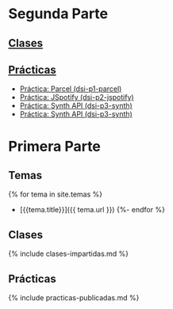 # Segunda Parte 

## [Clases](https://github.com/ULL-ESIT-DSI-1920/dsi1920/tree/master/apuntes)

## [Prácticas](https://github.com/ULL-ESIT-DSI-1920/dsi1920/tree/master/apuntes)

* [Práctica: Parcel (dsi-p1-parcel)](https://github.com/ULL-ESIT-DSI-1920/dsi1920/blob/master/apuntes/lesson3.md#user-content-pr%C3%A1ctica)
* [Práctica: JSpotify (dsi-p2-jspotify)](https://github.com/ULL-ESIT-DSI-1920/dsi1920/blob/master/apuntes/lesson3.md#user-content-pr%C3%A1ctica)
* [Práctica: Synth API (dsi-p3-synth)](https://github.com/ULL-ESIT-DSI-1920/dsi1920/blob/master/apuntes/lesson3.md#user-content-pr%C3%A1ctica)
* [Práctica: Synth API (dsi-p3-synth)](https://github.com/ULL-ESIT-DSI-1920/dsi1920/blob/master/apuntes/lesson3.md#user-content-pr%C3%A1ctica)

# Primera Parte

## Temas

{% for tema in site.temas %}
* [{{tema.title}}]({{ tema.url }})
{%- endfor %}

## Clases 

{% include clases-impartidas.md %}

## Prácticas

{% include practicas-publicadas.md  %}

<!--

## [Tema 0: Presentación](tema0-presentacion/)

## [Tema 1: Introducción a los Entornos de Trabajo, Herramientas, Pruebas, Integración, Calidad, Diseño y Patrones](tema1-introduccion/README.md)

### [Práctica de Manejo del iaas.ull.es (p1-t1-iaas)](tema1-introduccion/practicas/p1-t1-iaas/README.md)

### [Práctica Wrangling the File System (p2-t1-c3-file-system)](tema1-introduccion/practicas/p2-t1-c3-file-system/README.md)

### [Práctica HTTP (p3-t1-c3-http)](tema1-introduccion/practicas/p3-t1-c3-http/README.md)

## [Tema 2: Entornos de Trabajo y Patrones para la Computación Asíncrona y Distribuida](tema2-async/)

### [Práctica Networking (p4-t2-networking)](tema2-async/practicas/p4-t2-networking)

### [Práctica Connecting Robust Microservices (p6-t2-microservices)](tema2-async/practicas/p6-t2-microservices)

### [Práctica Asynchronous Programming with Javascript EdX Course: Modules 1 (Asynchronous Fundamentals) and 2 (Promises) (p7-t2-async-js-edx)](tema2-async/practicas/p7-t2-async-js-edx)

## [Tema 3: Patrones, Entornos de Trabajo, Pruebas, Integración y Calidad en los Servicios y Aplicaciones Web](tema3-web/)

### [Práctica Websockets (p5-t3-websockets)](tema3-web/practicas/p5-t3-websockets)

### [Práctica: Cookies, Sesiones, Autenticación y Módulos npm (p8-t3-sessions-and-modules)](tema3-web/practicas/p8-t3-sessions-and-modules)

### [Práctica: Transforming Data and Testing Continuously (p9-t3-transfoming-data)](tema3-web/practicas/p9-t3-transforming-data/)

### [Práctica: Commanding Databases (p10-t3-commanding-databases)](tema3-web/practicas/p10-t3-commanding-databases)

### [Práctica: Developing RESTful Web Services (p11-t3-restful)](tema3-web/practicas/p11-t3-restful)

## [TFA: Creating a Beautiful User Experience](tema3-web/practicas/p12-tfa-user-experience)

### [Descripción del TFA (p12-tfa-user-experience)](tema3-web/practicas/p12-tfa-user-experience)
-->
